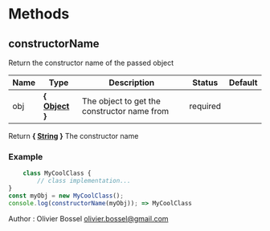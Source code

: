 # Methods


## constructorName

Return the constructor name of the passed object



Name  |  Type  |  Description  |  Status  |  Default
------------  |  ------------  |  ------------  |  ------------  |  ------------
obj  |  **{ [Object](https://developer.mozilla.org/fr/docs/Web/JavaScript/Reference/Objets_globaux/Object) }**  |  The object to get the constructor name from  |  required  |

Return **{ [String](https://developer.mozilla.org/fr/docs/Web/JavaScript/Reference/Objets_globaux/String) }** The constructor name

### Example
```js
	class MyCoolClass {
		// class implementation...
}
const myObj = new MyCoolClass();
console.log(constructorName(myObj)); => MyCoolClass
```
Author : Olivier Bossel <olivier.bossel@gmail.com>